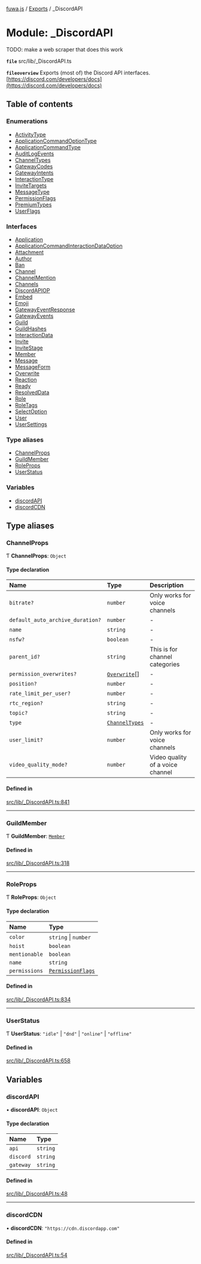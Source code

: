 [fuwa.js](../README.md) / [Exports](../modules.md) / _DiscordAPI

# Module: \_DiscordAPI

TODO: make a web scraper that does this work

**`file`** src/lib/_DiscordAPI.ts

**`fileoverview`** Exports (most of) the Discord API interfaces.
[https://discord.com/developers/docs](https://discord.com/developers/docs)

## Table of contents

### Enumerations

- [ActivityType](../enums/_DiscordAPI.ActivityType.md)
- [ApplicationCommandOptionType](../enums/_DiscordAPI.ApplicationCommandOptionType.md)
- [ApplicationCommandType](../enums/_DiscordAPI.ApplicationCommandType.md)
- [AuditLogEvents](../enums/_DiscordAPI.AuditLogEvents.md)
- [ChannelTypes](../enums/_DiscordAPI.ChannelTypes.md)
- [GatewayCodes](../enums/_DiscordAPI.GatewayCodes.md)
- [GatewayIntents](../enums/_DiscordAPI.GatewayIntents.md)
- [InteractionType](../enums/_DiscordAPI.InteractionType.md)
- [InviteTargets](../enums/_DiscordAPI.InviteTargets.md)
- [MessageType](../enums/_DiscordAPI.MessageType.md)
- [PermissionFlags](../enums/_DiscordAPI.PermissionFlags.md)
- [PremiumTypes](../enums/_DiscordAPI.PremiumTypes.md)
- [UserFlags](../enums/_DiscordAPI.UserFlags.md)

### Interfaces

- [Application](../interfaces/_DiscordAPI.Application.md)
- [ApplicationCommandInteractionDataOption](../interfaces/_DiscordAPI.ApplicationCommandInteractionDataOption.md)
- [Attachment](../interfaces/_DiscordAPI.Attachment.md)
- [Author](../interfaces/_DiscordAPI.Author.md)
- [Ban](../interfaces/_DiscordAPI.Ban.md)
- [Channel](../interfaces/_DiscordAPI.Channel.md)
- [ChannelMention](../interfaces/_DiscordAPI.ChannelMention.md)
- [Channels](../interfaces/_DiscordAPI.Channels.md)
- [DiscordAPIOP](../interfaces/_DiscordAPI.DiscordAPIOP.md)
- [Embed](../interfaces/_DiscordAPI.Embed.md)
- [Emoji](../interfaces/_DiscordAPI.Emoji.md)
- [GatewayEventResponse](../interfaces/_DiscordAPI.GatewayEventResponse.md)
- [GatewayEvents](../interfaces/_DiscordAPI.GatewayEvents.md)
- [Guild](../interfaces/_DiscordAPI.Guild.md)
- [GuildHashes](../interfaces/_DiscordAPI.GuildHashes.md)
- [InteractionData](../interfaces/_DiscordAPI.InteractionData.md)
- [Invite](../interfaces/_DiscordAPI.Invite.md)
- [InviteStage](../interfaces/_DiscordAPI.InviteStage.md)
- [Member](../interfaces/_DiscordAPI.Member.md)
- [Message](../interfaces/_DiscordAPI.Message.md)
- [MessageForm](../interfaces/_DiscordAPI.MessageForm.md)
- [Overwrite](../interfaces/_DiscordAPI.Overwrite.md)
- [Reaction](../interfaces/_DiscordAPI.Reaction.md)
- [Ready](../interfaces/_DiscordAPI.Ready.md)
- [ResolvedData](../interfaces/_DiscordAPI.ResolvedData.md)
- [Role](../interfaces/_DiscordAPI.Role.md)
- [RoleTags](../interfaces/_DiscordAPI.RoleTags.md)
- [SelectOption](../interfaces/_DiscordAPI.SelectOption.md)
- [User](../interfaces/_DiscordAPI.User.md)
- [UserSettings](../interfaces/_DiscordAPI.UserSettings.md)

### Type aliases

- [ChannelProps](_DiscordAPI.md#channelprops)
- [GuildMember](_DiscordAPI.md#guildmember)
- [RoleProps](_DiscordAPI.md#roleprops)
- [UserStatus](_DiscordAPI.md#userstatus)

### Variables

- [discordAPI](_DiscordAPI.md#discordapi)
- [discordCDN](_DiscordAPI.md#discordcdn)

## Type aliases

### ChannelProps

Ƭ **ChannelProps**: `Object`

#### Type declaration

| Name | Type | Description |
| :------ | :------ | :------ |
| `bitrate?` | `number` | Only works for voice channels |
| `default_auto_archive_duration?` | `number` | - |
| `name` | `string` | - |
| `nsfw?` | `boolean` | - |
| `parent_id?` | `string` | This is for channel categories |
| `permission_overwrites?` | [`Overwrite`](../interfaces/_DiscordAPI.Overwrite.md)[] | - |
| `position?` | `number` | - |
| `rate_limit_per_user?` | `number` | - |
| `rtc_region?` | `string` | - |
| `topic?` | `string` | - |
| `type` | [`ChannelTypes`](../enums/_DiscordAPI.ChannelTypes.md) | - |
| `user_limit?` | `number` | Only works for voice channels |
| `video_quality_mode?` | `number` | Video quality of a voice channel |

#### Defined in

[src/lib/_DiscordAPI.ts:841](https://github.com/Fuwajs/Fuwa.js/blob/5bd8aa0/src/lib/_DiscordAPI.ts#L841)

___

### GuildMember

Ƭ **GuildMember**: [`Member`](../interfaces/_DiscordAPI.Member.md)

#### Defined in

[src/lib/_DiscordAPI.ts:318](https://github.com/Fuwajs/Fuwa.js/blob/5bd8aa0/src/lib/_DiscordAPI.ts#L318)

___

### RoleProps

Ƭ **RoleProps**: `Object`

#### Type declaration

| Name | Type |
| :------ | :------ |
| `color` | `string` \| `number` |
| `hoist` | `boolean` |
| `mentionable` | `boolean` |
| `name` | `string` |
| `permissions` | [`PermissionFlags`](../enums/_DiscordAPI.PermissionFlags.md) |

#### Defined in

[src/lib/_DiscordAPI.ts:834](https://github.com/Fuwajs/Fuwa.js/blob/5bd8aa0/src/lib/_DiscordAPI.ts#L834)

___

### UserStatus

Ƭ **UserStatus**: ``"idle"`` \| ``"dnd"`` \| ``"online"`` \| ``"offline"``

#### Defined in

[src/lib/_DiscordAPI.ts:658](https://github.com/Fuwajs/Fuwa.js/blob/5bd8aa0/src/lib/_DiscordAPI.ts#L658)

## Variables

### discordAPI

• **discordAPI**: `Object`

#### Type declaration

| Name | Type |
| :------ | :------ |
| `api` | `string` |
| `discord` | `string` |
| `gateway` | `string` |

#### Defined in

[src/lib/_DiscordAPI.ts:48](https://github.com/Fuwajs/Fuwa.js/blob/5bd8aa0/src/lib/_DiscordAPI.ts#L48)

___

### discordCDN

• **discordCDN**: ``"https://cdn.discordapp.com"``

#### Defined in

[src/lib/_DiscordAPI.ts:54](https://github.com/Fuwajs/Fuwa.js/blob/5bd8aa0/src/lib/_DiscordAPI.ts#L54)
